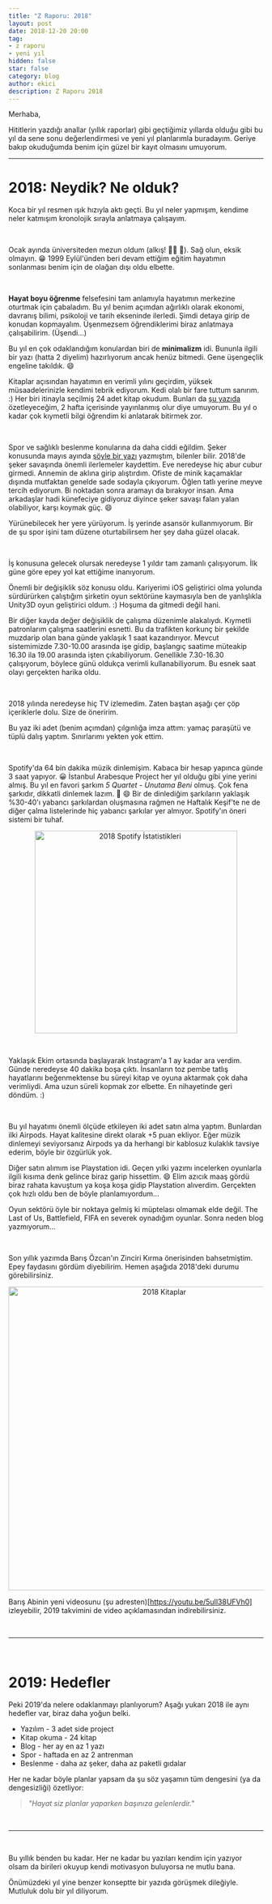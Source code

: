 ```yaml
---
title: "Z Raporu: 2018"
layout: post
date: 2018-12-20 20:00
tag:
- z raporu
- yeni yıl
hidden: false
star: false
category: blog
author: ekici
description: Z Raporu 2018
---
```


Merhaba, 

Hititlerin yazdığı anallar (yıllık raporlar) gibi geçtiğimiz yıllarda olduğu gibi bu yıl da sene sonu değerlendirmesi ve yeni yıl planlarımla buradayım. Geriye bakıp okuduğumda benim için güzel bir kayıt olmasını umuyorum. 

---

# 2018: Neydik? Ne olduk?

Koca bir yıl resmen ışık hızıyla aktı geçti. Bu yıl neler yapmışım, kendime neler katmışım kronolojik sırayla anlatmaya çalışayım.

<br>

Ocak ayında üniversiteden mezun oldum (alkış! 👏🏼 🎉). Sağ olun, eksik olmayın. 😁 1999 Eylül'ünden beri devam ettiğim eğitim hayatımın sonlanması benim için de olağan dışı oldu elbette. 

<br>

**Hayat boyu öğrenme** felsefesini tam anlamıyla hayatımın merkezine oturtmak için çabaladım. Bu yıl benim açımdan ağırlıklı olarak ekonomi, davranış bilimi, psikoloji ve tarih ekseninde ilerledi. Şimdi detaya girip de konudan kopmayalım. Üşenmezsem öğrendiklerimi biraz anlatmaya çalışabilirim. (Üşendi...) 

Bu yıl en çok odaklandığım konulardan biri de **minimalizm** idi. Bununla ilgili bir yazı (hatta 2 diyelim) hazırlıyorum ancak henüz bitmedi. Gene üşengeçlik engeline takıldık. 😄 

Kitaplar açısından hayatımın en verimli yılını geçirdim, yüksek müsaadelerinizle kendimi tebrik ediyorum. Kedi olalı bir fare tuttum sanırım. :) Her biri itinayla seçilmiş 24 adet kitap okudum. Bunları da [şu yazıda](burakekici.com/2018-kitaplar) özetleyeceğim, 2 hafta içerisinde yayınlanmış olur diye umuyorum. Bu yıl o kadar çok kıymetli bilgi öğrendim ki anlatarak bitirmek zor. 

<br> 

Spor ve sağlıklı beslenme konularına da daha ciddi eğildim. Şeker konusunda mayıs ayında [şöyle bir yazı](burakekici.com/seker) yazmıştım, bilenler bilir. 2018'de şeker savaşında önemli ilerlemeler kaydettim. Eve neredeyse hiç abur cubur girmedi. Annemin de aklına girip alıştırdım. Ofiste de minik kaçamaklar dışında mutfaktan genelde sade sodayla çıkıyorum. Öğlen tatlı yerine meyve tercih ediyorum. Bi noktadan sonra aramayı da bırakıyor insan. Ama arkadaşlar hadi künefeciye gidiyoruz diyince şeker savaşı falan yalan olabiliyor, karşı koymak güç. 😄 

Yürünebilecek her yere yürüyorum. İş yerinde asansör kullanmıyorum. Bir de şu spor işini tam düzene oturtabilirsem her şey daha güzel olacak. 

<br>

İş konusuna gelecek olursak neredeyse 1 yıldır tam zamanlı çalışıyorum. İlk güne göre epey yol kat ettiğime inanıyorum. 

Önemli bir değişiklik söz konusu oldu. Kariyerimi iOS geliştirici olma yolunda sürdürürken çalıştığım şirketin oyun sektörüne kaymasıyla ben de yanlışlıkla Unity3D oyun geliştirici oldum. :) Hoşuma da gitmedi değil hani. 

Bir diğer kayda değer değişiklik de çalışma düzenimle alakalıydı. Kıymetli patronlarım çalışma saatlerini esnetti. Bu da trafikten korkunç bir şekilde muzdarip olan bana günde yaklaşık 1 saat kazandırıyor. Mevcut sistemimizde 7.30-10.00 arasında işe gidip, başlangıç saatime müteakip 16.30 ila 19.00 arasında işten çıkabiliyorum. Genellikle 7.30-16.30 çalışıyorum, böylece günü oldukça verimli kullanabiliyorum. Bu esnek saat olayı gerçekten harika oldu. 

<br>

2018 yılında neredeyse hiç TV izlemedim. Zaten baştan aşağı çer çöp içeriklerle dolu. Size de öneririm. 

Bu yaz iki adet (benim açımdan) çılgınlığa imza attım: yamaç paraşütü ve tüplü dalış yaptım. Sınırlarımı yekten yok ettim. 

<br>

Spotify'da 64 bin dakika müzik dinlemişim. Kabaca bir hesap yapınca günde 3 saat yapıyor. 😀 İstanbul Arabesque Project her yıl olduğu gibi yine yerini almış.  Bu yıl en favori şarkım _5 Quartet - Unutama Beni_ olmuş. Çok fena şarkıdır, dikkatli dinlemek lazım. 🔪 😄 
Bir de dinlediğim şarkıların yaklaşık %30-40'ı yabancı şarkılardan oluşmasına rağmen ne Haftalık Keşif'te ne de diğer çalma listelerinde hiç yabancı şarkılar yer almıyor. Spotify'ın öneri sistemi bir tuhaf. 
<p align="center">
  <img src="../assets/images/2018/2019/spotify-stats.jpg" alt="2018 Spotify İstatistikleri" width="400"/>
</p>

<br>

Yaklaşık Ekim ortasında başlayarak Instagram'a 1 ay kadar ara verdim. Günde neredeyse 40 dakika boşa çıktı. İnsanların toz pembe tatlış hayatlarını beğenmektense bu süreyi kitap ve oyuna aktarmak çok daha verimliydi. Ama uzun süreli kopmak zor elbette. En nihayetinde geri döndüm. :) 

<br>

Bu yıl hayatımı önemli ölçüde etkileyen iki adet satın alma yaptım. Bunlardan ilki Airpods. Hayat kalitesine direkt olarak +5 puan ekliyor. Eğer müzik dinlemeyi seviyorsanız Airpods ya da herhangi bir kablosuz kulaklık tavsiye ederim, böyle bir özgürlük yok.

Diğer satın alımım ise Playstation idi. Geçen yılki yazımı incelerken oyunlarla ilgili kısıma denk gelince biraz garip hissettim. 😄 Elim azıcık maaş gördü biraz rahata kavuştum ya koşa koşa gidip Playstation alıverdim. Gerçekten çok hızlı oldu ben de böyle planlamıyordum... 

Oyun sektörü öyle bir noktaya gelmiş ki müptelası olmamak elde değil. The Last of Us, Battlefield, FIFA en severek oynadığım oyunlar. Sonra neden blog yazmıyorum... 

<br>

Son yıllık yazımda Barış Özcan'ın Zinciri Kırma önerisinden bahsetmiştim. Epey faydasını gördüm diyebilirim. Hemen aşağıda 2018'deki durumu görebilirsiniz. 
<p align="center">
  <img src="../assets/images/2018/2019/books-2018.jpg" alt="2018 Kitaplar" width="600"/>
</p>

Barış Abinin yeni videosunu (şu adresten)[https://youtu.be/5uIl38UFVh0] izleyebilir, 2019 takvimini de video açıklamasından indirebilirsiniz. 

<br>

---

<br>

# 2019: Hedefler

Peki 2019'da nelere odaklanmayı planlıyorum? Aşağı yukarı 2018 ile aynı hedefler var, biraz daha yoğun belki. 

* Yazılım - 3 adet side project 
* Kitap okuma - 24 kitap 
* Blog - her ay en az 1 yazı 
* Spor - haftada en az 2 antrenman 
* Beslenme - daha az şeker, daha az paketli gıdalar

Her ne kadar böyle planlar yapsam da şu söz yaşamın tüm dengesini (ya da dengesizliği) özetliyor:

> _"Hayat siz planlar yaparken başınıza gelenlerdir."_

<br>

---

<br>

Bu yıllık benden bu kadar. Her ne kadar bu yazıları kendim için yazıyor olsam da birileri okuyup kendi motivasyon buluyorsa ne mutlu bana. 

Önümüzdeki yıl yine benzer konseptte bir yazıda görüşmek dileğiyle. Mutluluk dolu bir yıl diliyorum.

